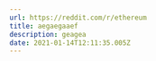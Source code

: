 ```yaml
---
url: https://reddit.com/r/ethereum
title: aegaegaaef
description: geagea
date: 2021-01-14T12:11:35.005Z
---
```

